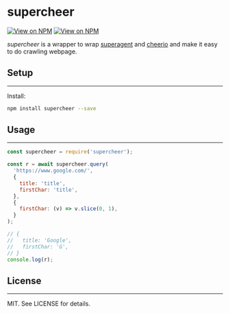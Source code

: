 # supercheer

[![View on NPM](https://img.shields.io/npm/v/supercheer.svg)](https://www.npmjs.com/package/supercheer)
[![View on NPM](https://img.shields.io/npm/dm/supercheer.svg)](https://www.npmjs.com/package/supercheer)

_supercheer_ is a wrapper to wrap [superagent](https://github.com/visionmedia/superagent) and [cheerio](https://github.com/cheeriojs/cheerio) and make it easy to do crawling webpage.

## Setup

---

Install:

```sh
npm install supercheer --save
```

## Usage

---

```js
const supercheer = require('supercheer');

const r = await supercheer.query(
  'https://www.google.com/',
  {
    title: 'title',
    firstChar: 'title',
  },
  {
    firstChar: (v) => v.slice(0, 1),
  }
);

// {
//   title: 'Google',
//   firstChar: 'G',
// }
console.log(r);
```

## License

---

MIT. See LICENSE for details.
